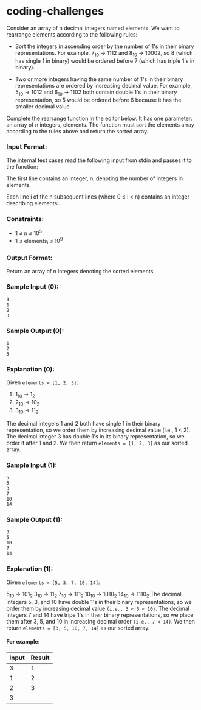 # coding-challenges
Consider an array of n decimal integers named elements. We want to rearrange elements according to the following rules:

 - Sort the integers in ascending order by the number of 1's in their binary representations. For example, 7<sub>10</sub> → 1112 and 8<sub>10</sub> → 10002, so 8 (which has single 1 in binary) would be ordered before 7 (which has triple 1's in binary).
 
 - Two or more integers having the same number of 1's in their binary representations are ordered by increasing decimal value. For example, 5<sub>10</sub> → 1012 and 6<sub>10</sub> → 1102 both contain double 1's in their binary representation, so 5 would be ordered before 6 because it has the smaller decimal value.

Complete the rearrange function in the editor below. It has one parameter: an array of n integers, elements. The function must sort the elements array according to the rules above and return the sorted array.

### Input Format:
The internal test cases read the following input from stdin and passes it to the function:

The first line contains an integer, n, denoting the number of integers in elements.

Each line i of the n subsequent lines (where 0 ≤ i < n) contains an integer describing elementsi.

### Constraints:
 - 1 ≤ n ≤ 10<sup>5</sup>
 - 1 ≤ elements<sub>i</sub> ≤ 10<sup>9</sup>

### Output Format:
Return an array of n integers denoting the sorted elements.

### Sample Input (0):
```
3
1
2
3
```
### Sample Output (0):
```
1
2
3
```
### Explanation (0):
Given ```elements = [1, 2, 3]```:
 1. 1<sub>10</sub> → 1<sub>2</sub>
 2. 2<sub>10</sub> → 10<sub>2</sub>
 3. 3<sub>10</sub> → 11<sub>2</sub>
 
 The decimal integers 1 and 2 both have single 1 in their binary representation, so we order them by increasing decimal value (i.e., 1 < 2). The decimal integer 3 has double 1's in its binary representation, so we order it after 1 and 2. We then return ```elements = [1, 2, 3]``` as our sorted array.
 
 ### Sample Input (1):
 ```
5
5
3
7
10
14
 ```
 ### Sample Output (1):
 ```
3
5
10
7
14
 ```
 ### Explanation (1):
 Given ```elements = [5, 3, 7, 10, 14]```:

5<sub>10</sub> → 101<sub>2</sub>
3<sub>10</sub> → 11<sub>2</sub>
7<sub>10</sub> → 111<sub>2</sub>
10<sub>10</sub> → 1010<sub>2</sub>
14<sub>10</sub> → 1110<sub>2</sub>
The decimal integers 5, 3, and 10 have double 1's in their binary representations, so we order them by increasing decimal value ```(i.e., 3 < 5 < 10)```. The decimal integers 7 and 14 have tripe 1's in their binary representations, so we place them after 3, 5, and 10 in increasing decimal order ```(i.e., 7 < 14)```. We then return ```elements = [3, 5, 10, 7, 14]``` as our sorted array.

#### For example:

| Input         | Result        |
| ------------- | ------------- |
| 3             | 1             |
| 1             | 2             |
| 2             | 3             |
| 3             |               |
 
